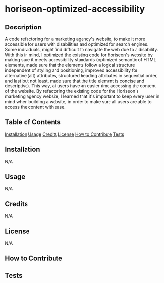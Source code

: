 # horiseon-optimized-accessibility

## Description
A code refactoring for a marketing agency's website, to make it more accessible for users with disabilities and optimized for search engines. Some individuals, might find difficult to navigate the web due to a disability. With this in mind, I optimized the existing code for Horiseon's website by making sure it meets accessibility standards (optimized semantic of HTML elements, made sure that the elements follow a logical structure independent of styling and positioning, improved accessibility for alternative (alt) attributes, structured heading attributes in sequential order, and last but not least, made sure that the title element is concise and descriptive). This way, all users have an easier time accessing the content of the website. By refactoring the existing code for the Horiseon's marketing agency website, I learned that it's important to keep every user in mind when building a website, in order to make sure all users are able to access the content with ease.

## Table of Contents
[Installation](##Installation)
[Usage](##Usage)
[Credits](##Credits)
[License](##License)
[How to Contribute](##How-to-Contribute)
[Tests](##Tests)

## Installation
N/A

## Usage
N/A

## Credits
N/A

## License
N/A

## How to Contribute

## Tests
